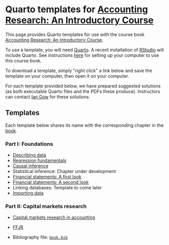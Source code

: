 # Quarto templates for [Accounting Research: An Introductory Course](https://iangow.github.io/far_book/)

This page provides Quarto templates for use with the course book [Accounting Research: An Introductory Course](https://iangow.github.io/far_book/).

To use a template, you will need [Quarto](https://quarto.org).
A recent installation of [RStudio](https://posit.co/downloads/) will include Quarto.
See instructions [here](https://iangow.github.io/far_book/intro.html#install) for setting up your computer to use this course book.

To download a template, simply "right click" a link below and save the template on your computer, then open it on your computer.

For each template provided below, we have prepared suggested solutions (as both executable Quarto files and the PDFs these produce).
Instructors can contact [Ian Gow](mailto:ian.gow@unimelb.edu.au) for these solutions.

## Templates

Each template below shares its name with the corresponding chapter in the [book](https://iangow.github.io/far_book/).


### Part I: Foundations

 - [Describing data](https://raw.githubusercontent.com/iangow/far_templates/main/r-intro.qmd)
 - [Regression fundamentals](https://raw.githubusercontent.com/iangow/far_templates/main/reg-basics.qmd)
 - [Causal inference](https://raw.githubusercontent.com/iangow/far_templates/main/causal-inf.qmd)
 - Statistical inference: Chapter under development
 - [Financial statements: A first look](https://raw.githubusercontent.com/iangow/far_templates/main/fin-state.qmd)
 - [Financial statements: A second look](https://raw.githubusercontent.com/iangow/far_templates/main/fin-state-reprise.qmd)
 - Linking databases: Template to come later
 - [Importing data](https://raw.githubusercontent.com/iangow/far_templates/main/web-data.qmd)

### Part II: Capital markets research

 - [Capital markets research in accounting](https://raw.githubusercontent.com/iangow/far_templates/main/cap-mkts.qmd)
 - [FFJR](https://raw.githubusercontent.com/iangow/far_templates/main/ffjr.qmd)

 - Bibliography file: [`book.bib`](https://raw.githubusercontent.com/iangow/far_templates/main/book.bib)
